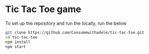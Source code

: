# Tic Tac Toe game



To set up the repository and run the locally, run the below
```bash
git clone https://github.com/Consumewithadele/tic-tac-toe.git
cd tic-tac-toe
npm install
npm start
```
